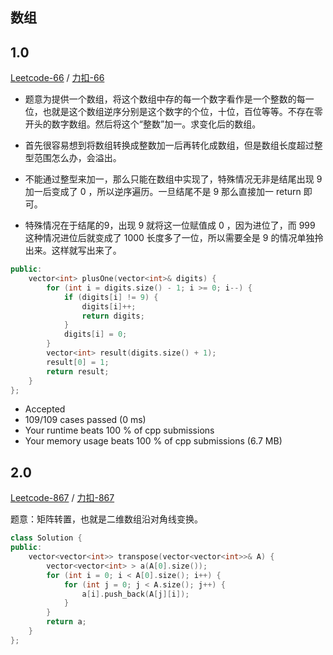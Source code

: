 ## 数组
## 1.0 
[Leetcode-66](https://leetcode.com/problems/plus-one) / [力扣-66](https://leetcode-cn.com/problems/plus-one)
- 题意为提供一个数组，将这个数组中存的每一个数字看作是一个整数的每一位，也就是这个数组逆序分别是这个数字的个位，十位，百位等等。不存在零开头的数字数组。然后将这个“整数”加一。求变化后的数组。

- 首先很容易想到将数组转换成整数加一后再转化成数组，但是数组长度超过整型范围怎么办，会溢出。
- 不能通过整型来加一，那么只能在数组中实现了，特殊情况无非是结尾出现 9 加一后变成了 0 ，所以逆序遍历。一旦结尾不是 9 那么直接加一 return 即可。
- 特殊情况在于结尾的9，出现 9 就将这一位赋值成 0 ，因为进位了，而 999 这种情况进位后就变成了 1000 长度多了一位，所以需要全是 9 的情况单独拎出来。这样就写出来了。
```cpp
public:
    vector<int> plusOne(vector<int>& digits) {
        for (int i = digits.size() - 1; i >= 0; i--) {
            if (digits[i] != 9) {
                digits[i]++;
                return digits;
            }
            digits[i] = 0;
        }
        vector<int> result(digits.size() + 1);
        result[0] = 1;
        return result;
    }
};
```
- Accepted
- 109/109 cases passed (0 ms)
- Your runtime beats 100 % of cpp submissions
- Your memory usage beats 100 % of cpp submissions (6.7 MB)

## 2.0 
[Leetcode-867](https://leetcode.com/problems/transpose-matrix/) / [力扣-867](https://leetcode-cn.com/problems/transpose-matrix/)

题意：矩阵转置，也就是二维数组沿对角线变换。

```cpp
class Solution {
public:
    vector<vector<int>> transpose(vector<vector<int>>& A) {
        vector<vector<int> > a(A[0].size());
        for (int i = 0; i < A[0].size(); i++) {
            for (int j = 0; j < A.size(); j++) {
                a[i].push_back(A[j][i]);
            }
        }
        return a;
    }
};
```